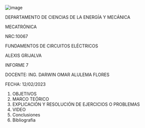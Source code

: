![image](https://user-images.githubusercontent.com/117738904/217653960-1f599715-c0f9-4992-a728-29879924aa4b.png)

DEPARTAMENTO DE CIENCIAS DE LA ENERGÍA Y MECÁNICA

MECATRÓNICA

NRC:10067

FUNDAMENTOS DE CIRCUITOS ELÉCTRICOS

ALEXIS GRIJALVA

INFORME 7

DOCENTE: ING. DARWIN OMAR ALULEMA FLORES

FECHA: 12/02/2023
1. OBJETIVOS
2. MARCO TEÓRICO
3. EXPLICACIÓN Y RESOLUCIÓN DE EJERCICIOS O PROBLEMAS
4. VIDEO
5. Conclusiones
6. Bibliografia
